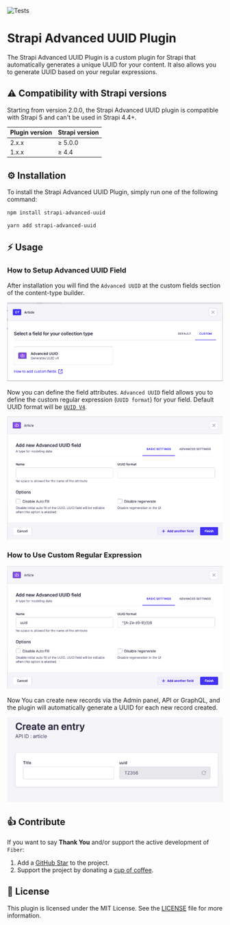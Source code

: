 ![Tests](https://github.com/Dulajdeshan/strapi-advanced-uuid/actions/workflows/main.yml/badge.svg)

# Strapi Advanced UUID Plugin

The Strapi Advanced UUID Plugin is a custom plugin for Strapi that automatically generates a unique UUID for your content. It also allows you to generate UUID based on your regular expressions.

## ⚠️ Compatibility with Strapi versions

Starting from version 2.0.0, the Strapi Advanced UUID plugin is compatible with Strapi 5 and can't be used in Strapi 4.4+.

| Plugin version | Strapi version |
| -------------- | -------------- |
| 2.x.x          | ≥ 5.0.0        |
| 1.x.x          | ≥ 4.4          |

## ⚙️ Installation

To install the Strapi Advanced UUID Plugin, simply run one of the following command:

```
npm install strapi-advanced-uuid
```

```
yarn add strapi-advanced-uuid
```

## ⚡️ Usage

### How to Setup Advanced UUID Field

After installation you will find the `Advanced UUID` at the custom fields section of the content-type builder.

![strapi advanced uuid](./screenshot/screenshot-1.png)

Now you can define the field attributes. `Advanced UUID` field allows you to define the custom regular expression (`UUID format`) for your field. Default UUID format will be [`UUID V4`](https://www.npmjs.com/package/uuid#uuidv4options-buffer-offset).

![strapi advanced uuid](./screenshot/screenshot-2.png)

### How to Use Custom Regular Expression

![strapi advanced uuid](./screenshot/screenshot-3.png)

Now You can create new records via the Admin panel, API or GraphQL, and the plugin will automatically generate a UUID for each new record created.

![strapi advanced uuid](./screenshot/screenshot-4.png)

## 👍 Contribute

If you want to say **Thank You** and/or support the active development of `Fiber`:

1. Add a [GitHub Star](https://github.com/Dulajdeshan/strapi-advanced-uuid/stargazers) to the project.
2. Support the project by donating a [cup of coffee](https://buymeacoff.ee/dulajdeshan).

## 🧾 License

This plugin is licensed under the MIT License. See the [LICENSE](./LICENSE.md) file for more information.
